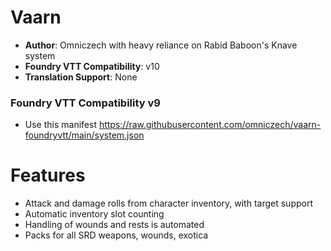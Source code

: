 # Vaarn

- **Author**: Omniczech with heavy reliance on Rabid Baboon's Knave system
- **Foundry VTT Compatibility**: v10
- **Translation Support**: None

### Foundry VTT Compatibility v9

- Use this manifest <https://raw.githubusercontent.com/omniczech/vaarn-foundryvtt/main/system.json>

# Features

- Attack and damage rolls from character inventory, with target support
- Automatic inventory slot counting
- Handling of wounds and rests is automated
- Packs for all SRD weapons, wounds, exotica
